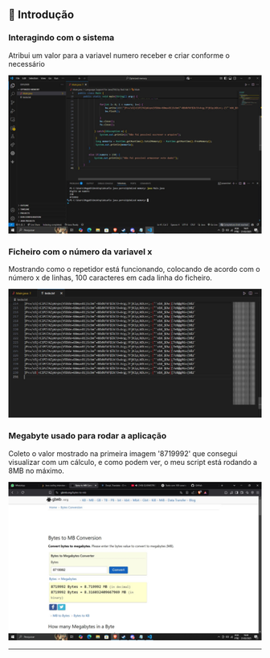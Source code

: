 ## 📝 Introdução

### Interagindo com o sistema
Atribui um valor para a variavel numero receber e criar conforme o necessário

![Imagem 1](https://github.com/yuri091107/Optmized-Java/blob/main/imagem%201.jpeg?raw=true)

### Ficheiro com o número da variavel x
Mostrando como o repetidor está funcionando, colocando de acordo com o número x de linhas, 100 caracteres em cada linha do ficheiro.

![Imagem 2](https://github.com/yuri091107/Optmized-Java/blob/main/imagem%202.jpeg?raw=true)

### Megabyte usado para rodar a aplicação
Coleto o valor mostrado na primeira imagem '8719992' que consegui visualizar com um cálculo, e como podem ver, o meu script está rodando a 8MB no máximo.

![Imagem 3](https://github.com/yuri091107/Optmized-Java/blob/main/imagem%203.jpeg?raw=true)

---
